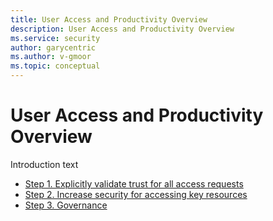 ```yaml
---
title: User Access and Productivity Overview
description: User Access and Productivity Overview 
ms.service: security
author: garycentric
ms.author: v-gmoor
ms.topic: conceptual
---
```


# User Access and Productivity Overview

Introduction text

- [Step 1. Explicitly validate trust for all access requests](user-access-productivity-validate-trust.md)
- [Step 2. Increase security for accessing key resources](user-access-productivity-increase-security-access.md)
- [Step 3. Governance](user-access-productivity-governance.md)
